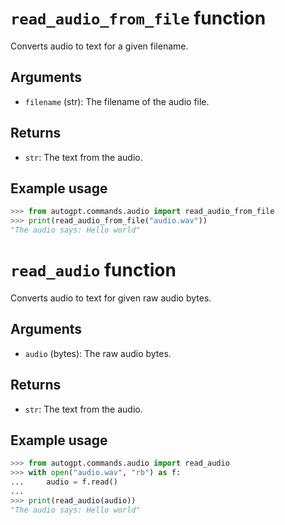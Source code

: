 # `read_audio_from_file` function

Converts audio to text for a given filename.

## Arguments
- `filename` (str): The filename of the audio file.

## Returns
- `str`: The text from the audio.


## Example usage
```python
>>> from autogpt.commands.audio import read_audio_from_file
>>> print(read_audio_from_file("audio.wav"))
"The audio says: Hello world"
```

# `read_audio` function

Converts audio to text for given raw audio bytes.

## Arguments
- `audio` (bytes): The raw audio bytes.

## Returns
- `str`: The text from the audio.


## Example usage
```python
>>> from autogpt.commands.audio import read_audio
>>> with open("audio.wav", "rb") as f:
...     audio = f.read()
... 
>>> print(read_audio(audio))
"The audio says: Hello world"
```